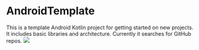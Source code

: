 # AndroidTemplate
This is a template Android Kotlin project for getting started on new projects. It includes basic libraries and architecture. Currently it searches for GitHub repos. 
<a href="http://jonathanfstewart.com:8090/viewType.html?buildTypeId=AndroidTemplate_Build&guest=1">
<img src="http://jonathanfstewart.com:8090/app/rest/builds/buildType:(id:TaklGithubDemo_Build)/statusIcon"/>
</a>
